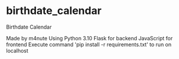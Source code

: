 # birthdate_calendar

Birthdate Calendar

Made by m4nute
Using Python 3.10
Flask for backend
JavaScript for frontend
Execute command 'pip install -r requirements.txt' to run on localhost

